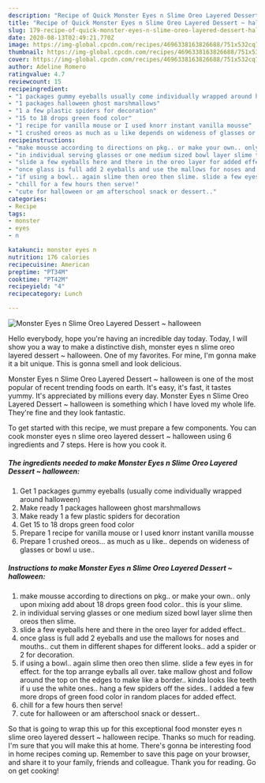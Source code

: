 ```yaml
---
description: "Recipe of Quick Monster Eyes n Slime Oreo Layered Dessert ~ halloween"
title: "Recipe of Quick Monster Eyes n Slime Oreo Layered Dessert ~ halloween"
slug: 179-recipe-of-quick-monster-eyes-n-slime-oreo-layered-dessert-halloween
date: 2020-08-13T02:49:21.770Z
image: https://img-global.cpcdn.com/recipes/4696338163826688/751x532cq70/monster-eyes-n-slime-oreo-layered-dessert-halloween-recipe-main-photo.jpg
thumbnail: https://img-global.cpcdn.com/recipes/4696338163826688/751x532cq70/monster-eyes-n-slime-oreo-layered-dessert-halloween-recipe-main-photo.jpg
cover: https://img-global.cpcdn.com/recipes/4696338163826688/751x532cq70/monster-eyes-n-slime-oreo-layered-dessert-halloween-recipe-main-photo.jpg
author: Adeline Romero
ratingvalue: 4.7
reviewcount: 15
recipeingredient:
- "1 packages gummy eyeballs usually come individually wrapped around halloween"
- "1 packages halloween ghost marshmallows"
- "1 a few plastic spiders for decoration"
- "15 to 18 drops green food color"
- "1 recipe for vanilla mouse or I used knorr instant vanilla mousse"
- "1 crushed oreos as much as u like depends on wideness of glasses or bowl u use"
recipeinstructions:
- "make mousse according to directions on pkg.. or make your own.. only upon mixing add about 18 drops green food color.. this is your slime."
- "in individual serving glasses or one medium sized bowl layer slime then oreos then slime."
- "slide a few eyeballs here and there in the oreo layer for added effect.."
- "once glass is full add 2 eyeballs and use the mallows for noses and mouths.. cut them in different shapes for different looks.. add a spider or 2 for decoration."
- "if using a bowl.. again slime then oreo then slime. slide a few eyes in for effect. for the top arrange eyballs all over. take mallow ghost and follow around the top on the edges to make like a border.. kinda looks like teeth if u use the white ones.. hang a few spiders off the sides.. I added a few more drops of green food color in random places for added effect."
- "chill for a few hours then serve!"
- "cute for halloween or am afterschool snack or dessert.."
categories:
- Recipe
tags:
- monster
- eyes
- n

katakunci: monster eyes n 
nutrition: 176 calories
recipecuisine: American
preptime: "PT34M"
cooktime: "PT42M"
recipeyield: "4"
recipecategory: Lunch

---
```



![Monster Eyes n Slime Oreo Layered Dessert ~ halloween](https://img-global.cpcdn.com/recipes/4696338163826688/751x532cq70/monster-eyes-n-slime-oreo-layered-dessert-halloween-recipe-main-photo.jpg)

Hello everybody, hope you're having an incredible day today. Today, I will show you a way to make a distinctive dish, monster eyes n slime oreo layered dessert ~ halloween. One of my favorites. For mine, I'm gonna make it a bit unique. This is gonna smell and look delicious.



Monster Eyes n Slime Oreo Layered Dessert ~ halloween is one of the most popular of recent trending foods on earth. It's easy, it's fast, it tastes yummy. It's appreciated by millions every day. Monster Eyes n Slime Oreo Layered Dessert ~ halloween is something which I have loved my whole life. They're fine and they look fantastic.


To get started with this recipe, we must prepare a few components. You can cook monster eyes n slime oreo layered dessert ~ halloween using 6 ingredients and 7 steps. Here is how you cook it.

<!--inarticleads1-->

##### The ingredients needed to make Monster Eyes n Slime Oreo Layered Dessert ~ halloween:

1. Get 1 packages gummy eyeballs (usually come individually wrapped around halloween)
1. Make ready 1 packages halloween ghost marshmallows
1. Make ready 1 a few plastic spiders for decoration
1. Get 15 to 18 drops green food color
1. Prepare 1 recipe for vanilla mouse or I used knorr instant vanilla mousse
1. Prepare 1 crushed oreos... as much as u like.. depends on wideness of glasses or bowl u use..




<!--inarticleads2-->

##### Instructions to make Monster Eyes n Slime Oreo Layered Dessert ~ halloween:

1. make mousse according to directions on pkg.. or make your own.. only upon mixing add about 18 drops green food color.. this is your slime.
1. in individual serving glasses or one medium sized bowl layer slime then oreos then slime.
1. slide a few eyeballs here and there in the oreo layer for added effect..
1. once glass is full add 2 eyeballs and use the mallows for noses and mouths.. cut them in different shapes for different looks.. add a spider or 2 for decoration.
1. if using a bowl.. again slime then oreo then slime. slide a few eyes in for effect. for the top arrange eyballs all over. take mallow ghost and follow around the top on the edges to make like a border.. kinda looks like teeth if u use the white ones.. hang a few spiders off the sides.. I added a few more drops of green food color in random places for added effect.
1. chill for a few hours then serve!
1. cute for halloween or am afterschool snack or dessert..




So that is going to wrap this up for this exceptional food monster eyes n slime oreo layered dessert ~ halloween recipe. Thanks so much for reading. I'm sure that you will make this at home. There's gonna be interesting food in home recipes coming up. Remember to save this page on your browser, and share it to your family, friends and colleague. Thank you for reading. Go on get cooking!

